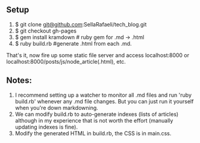 ## Setup

1. $ git clone git@github.com:SellaRafaeli/tech_blog.git
2. $ git checkout gh-pages
3. $ gem install kramdown # ruby gem for .md -> .html
4. $ ruby build.rb #generate .html from each .md. 

That's it, now fire up some static file server and access localhost:8000 or localhost:8000/posts/js/node_article(.html), etc. 

## Notes:

1. I recommend setting up a watcher to monitor all .md files and run 'ruby build.rb' whenever any .md file changes. But you can just run it yourself when you're down markdowning. 
2. We can modify build.rb to auto-generate indexes (lists of articles) although in my experience that is not worth the effort (manually updating indexes is fine).
3. Modify the generated HTML in build.rb, the CSS is in main.css. 
